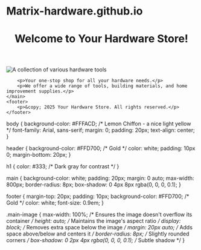 # Matrix-hardware.github.io
<!DOCTYPE html>
<html lang="en">
<head>
    <meta charset="UTF-8">
    <meta name="viewport" content="width=device-width, initial-scale=1.0">
    <title>Your Hardware Store</title>
    <link rel="stylesheet" href="style.css">
</head>
<body>
    <header>
        <h1>Welcome to Your Hardware Store!</h1>
    </header>
    <main>
        <img src="tools.jpg" alt="A collection of various hardware tools" class="main-image">

        <p>Your one-stop shop for all your hardware needs.</p>
        <p>We offer a wide range of tools, building materials, and home improvement supplies.</p>
    </main>
    <footer>
        <p>&copy; 2025 Your Hardware Store. All rights reserved.</p>
    </footer>
</body>
</html>
body {
    background-color: #FFFACD; /* Lemon Chiffon - a nice light yellow */
    font-family: Arial, sans-serif;
    margin: 0;
    padding: 20px;
    text-align: center;
}

header {
    background-color: #FFD700; /* Gold */
    color: white;
    padding: 10px 0;
    margin-bottom: 20px;
}

h1 {
    color: #333; /* Dark gray for contrast */
}

main {
    background-color: white;
    padding: 20px;
    margin: 0 auto;
    max-width: 800px;
    border-radius: 8px;
    box-shadow: 0 4px 8px rgba(0, 0, 0, 0.1);
}

footer {
    margin-top: 20px;
    padding: 10px;
    background-color: #FFD700; /* Gold */
    color: white;
    font-size: 0.9em;
}

.main-image {
    max-width: 100%; /* Ensures the image doesn't overflow its container */
    height: auto;    /* Maintains the image's aspect ratio */
    display: block;  /* Removes extra space below the image */
    margin: 20px auto; /* Adds space above/below and centers it */
    border-radius: 8px; /* Slightly rounded corners */
    box-shadow: 0 2px 4px rgba(0, 0, 0, 0.1); /* Subtle shadow */
}

